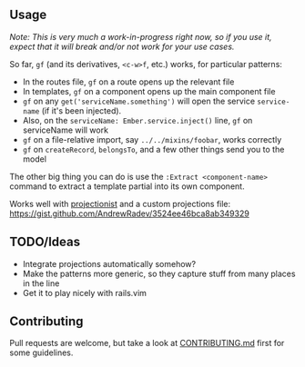 ## Usage

*Note: This is very much a work-in-progress right now, so if you use it, expect that it will break and/or not work for your use cases.*

So far, `gf` (and its derivatives, `<c-w>f`, etc.) works, for particular
patterns:

- In the routes file, `gf` on a route opens up the relevant file
- In templates, `gf` on a component opens up the main component file
- `gf` on any `get('serviceName.something')` will open the service
  `service-name` (if it's been injected).
- Also, on the `serviceName: Ember.service.inject()` line, `gf` on serviceName
  will work
- `gf` on a file-relative import, say `../../mixins/foobar`, works correctly
- `gf` on `createRecord`, `belongsTo`, and a few other things send you to the model

The other big thing you can do is use the `:Extract <component-name>` command to extract a template partial into its own component.

Works well with [projectionist](https://github.com/tpope/vim-projectionist)
and a custom projections file: https://gist.github.com/AndrewRadev/3524ee46bca8ab349329

## TODO/Ideas

- Integrate projections automatically somehow?
- Make the patterns more generic, so they capture stuff from many places in the line
- Get it to play nicely with rails.vim

## Contributing

Pull requests are welcome, but take a look at [CONTRIBUTING.md](https://github.com/AndrewRadev/ember-tools.vim/blob/master/CONTRIBUTING.md) first for some guidelines.
